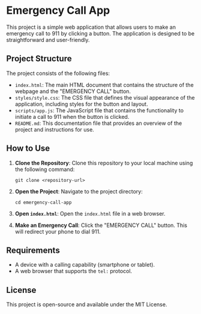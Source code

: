 # Emergency Call App

This project is a simple web application that allows users to make an emergency call to 911 by clicking a button. The application is designed to be straightforward and user-friendly.

## Project Structure

The project consists of the following files:

- `index.html`: The main HTML document that contains the structure of the webpage and the "EMERGENCY CALL" button.
- `styles/style.css`: The CSS file that defines the visual appearance of the application, including styles for the button and layout.
- `scripts/app.js`: The JavaScript file that contains the functionality to initiate a call to 911 when the button is clicked.
- `README.md`: This documentation file that provides an overview of the project and instructions for use.

## How to Use

1. **Clone the Repository**: 
   Clone this repository to your local machine using the following command:
   ```
   git clone <repository-url>
   ```

2. **Open the Project**: 
   Navigate to the project directory:
   ```
   cd emergency-call-app
   ```

3. **Open `index.html`**: 
   Open the `index.html` file in a web browser.

4. **Make an Emergency Call**: 
   Click the "EMERGENCY CALL" button. This will redirect your phone to dial 911.

## Requirements

- A device with a calling capability (smartphone or tablet).
- A web browser that supports the `tel:` protocol.

## License

This project is open-source and available under the MIT License.